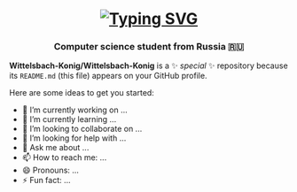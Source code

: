 <h1 align="center">
  <a href="https://git.io/typing-svg"><img src="https://readme-typing-svg.herokuapp.com?font=Fira+Code&pause=1000&color=851FF7&center=true&vCenter=true&width=435&lines=Hi+there%2C+I'm+Vitaliy+%F0%9F%94%AD" alt="Typing SVG" /></a>
</h1>
<h3 align="center">Computer science student from Russia 🇷🇺</h3>




**Wittelsbach-Konig/Wittelsbach-Konig** is a ✨ _special_ ✨ repository because its `README.md` (this file) appears on your GitHub profile.

Here are some ideas to get you started:

- 🔭 I’m currently working on ...
- 🌱 I’m currently learning ...
- 👯 I’m looking to collaborate on ...
- 🤔 I’m looking for help with ...
- 💬 Ask me about ...
- 📫 How to reach me: ...
- 😄 Pronouns: ...
- ⚡ Fun fact: ...

